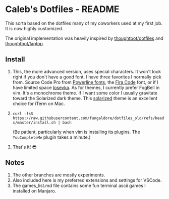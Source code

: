 Caleb's Dotfiles - README
=======================

This sorta based on the dotfiles many of my coworkers used at my first job.
It is now highly customized.

The original implementation was heavily inspired by
[thoughtbot/dotfiles](https://github.com/thoughtbot/dotfiles) and
[thoughtbot/laptop](https://github.com/thoughtbot/laptop).


Install
-------
1.  This, the more advanced version, uses special characters.  It won't look right
    if you don't have a good font.  I have three favorites I normally pick from.
    Source Code Pro from [Powerline fonts](https://github.com/powerline/fonts),
    the [Fira Code](https://github.com/tonsky/FiraCode) font,
    or if I have limited space [Iosevka](https://github.com/be5invis/iosevka).
    As for themes, I currently prefer FogBell in vim.  It's a monochrome theme.
    If I want some color I usually gravitate toward the Solarized dark theme.
    This [solarized](https://github.com/altercation/solarized) theme is an
    excellent choice for iTerm on Mac.

1.  `curl -fsS https://raw.githubusercontent.com/fungaldore/dotfiles_old/refs/heads/master/install.sh | bash`

    (Be patient, particularly when vim is installing its plugins.
    The `YouCompleteMe` plugin takes a minute.)

1.  That's it! :sunglasses:

## Notes
1.  The other branches are mostly experiments.
1.  Also included here is my preferred extensions and settings for VSCode.
1.  The games_list.md file contains some fun terminal ascii games I installed on Manjaro.
